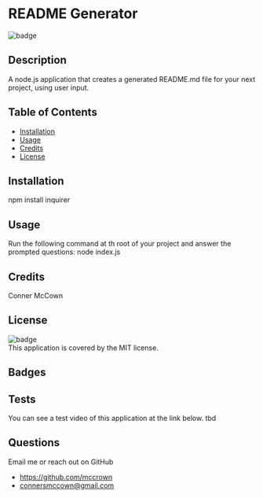 # README Generator

  ![badge](https://img.shields.io/badge/license-MIT-brightgreen)<br />

  ## Description 
  A node.js application that creates a generated README.md file for your next project, using user input.

  ## Table of Contents

  * [Installation](#installation)
  * [Usage](#usage)
  * [Credits](#credits)
  * [License](#license)

  ## Installation
  npm install inquirer

  ## Usage
  Run the following command at th root of your project and answer the prompted questions:
  node index.js

  ## Credits
  Conner McCown

  ## License
  ![badge](https://img.shields.io/badge/license-MIT-brightgreen)
  <br />
  This application is covered by the MIT license.  

  ## Badges

  ## Tests
  You can see a test video of this application at the link below.
  tbd

  ## Questions
  Email me or reach out on GitHub
  * https://github.com/mccrown
  * connersmccown@gmail.com

